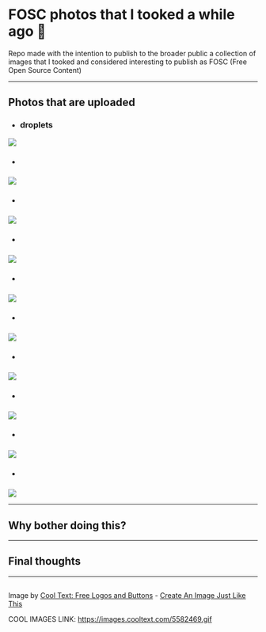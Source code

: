# FOSC photos that I tooked a while ago 💯
Repo made with the intention to publish to the broader public a collection of images that I tooked and considered interesting to publish as FOSC (Free Open Source Content)

---

## Photos that are uploaded
- ### droplets
![](photos/droplets/droplets.JPG)
- ### 
![](photos/droplets/droplets.JPG)
- ###
![](photos/droplets/droplets.JPG)
- ###
![](photos/droplets/droplets.JPG)
- ###
![](photos/droplets/droplets.JPG)
- ###
![](photos/droplets/droplets.JPG)
- ###
![](photos/droplets/droplets.JPG)
- ###
![](photos/droplets/droplets.JPG)
- ###
![](photos/droplets/droplets.JPG)
- ###
![](photos/droplets/droplets.JPG)

---

## Why bother doing this?

---

## Final thoughts

---

<a href="https://es.cooltext.com"><img src="https://images.cooltext.com/5582469.gif" width="125" height="15" alt="" /></a>
<br />Image by <a href="https://es.cooltext.com">Cool Text: Free Logos and Buttons</a> - <a href="https://es.cooltext.com/Edit-Logo?LogoID=4040554153">Create An Image Just Like This</a>

COOL IMAGES LINK: https://images.cooltext.com/5582469.gif
